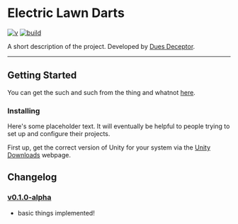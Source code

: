
Electric Lawn Darts
===================
[![v]][tag] [![build]][v0.1.0-alpha]

A short description of the project.
Developed by [Dues Deceptor][site].


---
[site]: <http://google.com/>
[mit]: <http://img.shields.io/:license-MIT-blue.svg>
[license]: <http://bescott.mit-license.org>
[v]: <https://img.shields.io/badge/version-0.1.0-blue.svg>
[tag]: <https://github.com/evan-erdos/electric-darts/releases/>
[build]: <https://img.shields.io/badge/build-passing-brightgreen.svg>


## Getting Started ##
You can get the such and such from the thing and whatnot [here][docs].

[docs]: <https://github.com/evan-erdos/electric-darts/wiki/>


### Installing ###
Here's some placeholder text.
It will eventually be helpful to people trying to set up and configure their projects.

First up, get the correct version of Unity for your system via the [Unity Downloads][unity] webpage.

[unity]: <https://unity3d.com/get-unity/download/>

## Changelog ##
### [v0.1.0-alpha][] ###
- basic things implemented!

[v0.1.0-alpha]: <https://github.com/evan-erdos/electric-darts/releases/tag/v0.1.0-alpha/>




